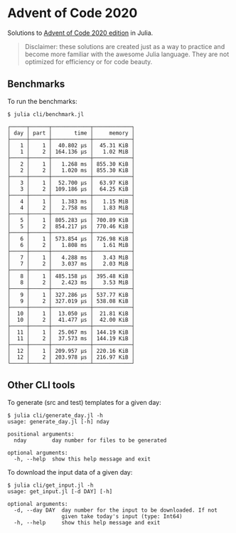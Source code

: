 # Advent of Code 2020

Solutions to [Advent of Code 2020 edition](https://adventofcode.com/2020) in Julia.

> Disclaimer: these solutions are created just as a way to practice and become more familiar
with the awesome Julia language. They are not optimized for efficiency or for code beauty.

## Benchmarks

To run the benchmarks:

    $ julia cli/benchmark.jl

```
┌─────┬──────┬────────────┬────────────┐
│ day │ part │       time │     memory │
├─────┼──────┼────────────┼────────────┤
│   1 │    1 │  40.802 μs │  45.31 KiB │
│   1 │    2 │ 164.136 μs │   1.02 MiB │
├─────┼──────┼────────────┼────────────┤
│   2 │    1 │   1.268 ms │ 855.30 KiB │
│   2 │    2 │   1.020 ms │ 855.30 KiB │
├─────┼──────┼────────────┼────────────┤
│   3 │    1 │  52.700 μs │  63.97 KiB │
│   3 │    2 │ 109.186 μs │  64.25 KiB │
├─────┼──────┼────────────┼────────────┤
│   4 │    1 │   1.383 ms │   1.15 MiB │
│   4 │    2 │   2.758 ms │   1.83 MiB │
├─────┼──────┼────────────┼────────────┤
│   5 │    1 │ 805.283 μs │ 700.89 KiB │
│   5 │    2 │ 854.217 μs │ 770.46 KiB │
├─────┼──────┼────────────┼────────────┤
│   6 │    1 │ 573.854 μs │ 726.98 KiB │
│   6 │    2 │   1.808 ms │   1.61 MiB │
├─────┼──────┼────────────┼────────────┤
│   7 │    1 │   4.288 ms │   3.43 MiB │
│   7 │    2 │   3.037 ms │   2.03 MiB │
├─────┼──────┼────────────┼────────────┤
│   8 │    1 │ 485.158 μs │ 395.48 KiB │
│   8 │    2 │   2.423 ms │   3.53 MiB │
├─────┼──────┼────────────┼────────────┤
│   9 │    1 │ 327.286 μs │ 537.77 KiB │
│   9 │    2 │ 327.019 μs │ 538.08 KiB │
├─────┼──────┼────────────┼────────────┤
│  10 │    1 │  13.050 μs │  21.81 KiB │
│  10 │    2 │  41.477 μs │  42.00 KiB │
├─────┼──────┼────────────┼────────────┤
│  11 │    1 │  25.067 ms │ 144.19 KiB │
│  11 │    2 │  37.573 ms │ 144.19 KiB │
├─────┼──────┼────────────┼────────────┤
│  12 │    1 │ 209.957 μs │ 220.16 KiB │
│  12 │    2 │ 203.978 μs │ 216.97 KiB │
└─────┴──────┴────────────┴────────────┘

```

## Other CLI tools

To generate (src and test) templates for a given day:
```
$ julia cli/generate_day.jl -h
usage: generate_day.jl [-h] nday

positional arguments:
  nday        day number for files to be generated

optional arguments:
  -h, --help  show this help message and exit
```

To download the input data of a given day:
```
$ julia cli/get_input.jl -h
usage: get_input.jl [-d DAY] [-h]

optional arguments:
  -d, --day DAY  day number for the input to be downloaded. If not
                 given take today's input (type: Int64)
  -h, --help     show this help message and exit
```
